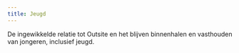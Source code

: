 ```yaml
---
title: Jeugd
---
```


De ingewikkelde relatie tot Outsite en het blijven binnenhalen en vasthouden van jongeren, inclusief jeugd.
